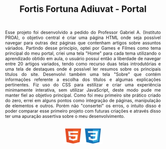 <h1 align="center">Fortis Fortuna Adiuvat - Portal</h1> 
<br>
<p align="justify">Esse projeto foi desenvolvido a pedido do Professor Gabriel A. (Instituto PROA), o objetivo central é criar uma página HTML onde seja possível navegar para outras dez páginas que contenham artigos sobre assuntos váriados. Partindo desse princípio, optei por Games e Filmes como tema principal do meu portal, criei uma tela "Home" para cada tema utilizando o aprendizado obtido em aula, o usuário possuí então  a liberdade de navegar entre 20 artigos variados, tendo como recurso duas telas introdutórias e uma tela de destaques onde é possível ler resumos sobre os principais títulos do site. Desenvolvi também uma tela "Sobre" que contém informações referente a escolha dos títulos e algumas explicações pertinentes. Fiz uso do CSS para estilizar e criar uma experiência minimamente interativa, sem utilizar JavaScript, deste modo pude me manter fiel ao objetivo principal. Como foi meu primeiro site prático criado do zero, errei em alguns pontos como integração de páginas, manipulação de elementos e outros. Porém não "consertei" os erros, o intuito disso é poder comparar esse primeiro projeto com futuras criações e através disso ter uma apuração assertiva sobre o meu desenvolvimento. </p>
<br>
<div align="center">
<img align="center" alt="Saulo-HTML" height="50" width="60" src="https://raw.githubusercontent.com/devicons/devicon/master/icons/html5/html5-original.svg">
  <img align="center" alt="Saulo-CSS" height="50" width="60" src="https://raw.githubusercontent.com/devicons/devicon/master/icons/css3/css3-original.svg">
</div>
